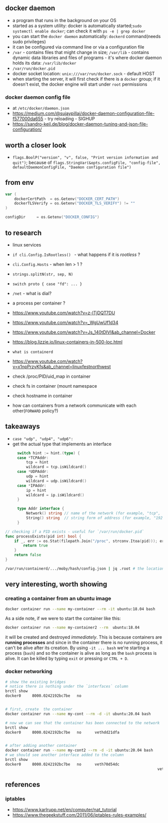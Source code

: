 ## docker daemon

* a program that runs in the background on your OS
* started as a system utility: docker is automatically started;`sudo systemctl enable docker`; can check it with `ps -e | grep docker`
* you can start the `docker daemon` automatically: `dockerd` command(needs sudo privileges)
* it can be configured via command line or via a configuration file
* `/var` - contains files that might change in size; `/var/lib` - contains dynamic data libraries and files of programs - it's where docker daemon holds its data: `/var/lib/docker`
* `/var/run/docker.pid`
* docker socket location: `unix:///var/run/docker.sock` - default HOST
* when starting the server, it will first check if there is a `docker` group; if it doesn't exist, the docker engine will start under `root` permissions

### docker daemon config file

* at `/etc/docker/daemon.json`
* https://medium.com/@sujaypillai/docker-daemon-configuration-file-f577000da655 - try reloading - SIGHUP
* https://sandro-keil.de/blog/docker-daemon-tuning-and-json-file-configuration/

## worth a closer look

* `flags.BoolP("version", "v", false, "Print version information and quit")`; because of `flags.StringVar(&opts.configFile, "config-file", defaultDaemonConfigFile, "Daemon configuration file")`

## from env

```go
var (
	dockerCertPath  = os.Getenv("DOCKER_CERT_PATH")
	dockerTLSVerify = os.Getenv("DOCKER_TLS_VERIFY") != ""
)
```

```go
configDir     = os.Getenv("DOCKER_CONFIG")
```

## to research

* linux services
* `if cli.Config.IsRootless() ` - what happens if it is _rootless_ ?
* `cli.Config.Hosts` - when len > 1 ? 
* `strings.splitN(str, sep, N)`
* `switch proto { case "fd": ... }`
* `/net` - what is dial?
* a process per container ?
* https://www.youtube.com/watch?v=z-ITjDQT7DU
* https://www.youtube.com/watch?v=_WgUwUf1d34
* https://www.youtube.com/watch?v=Js_140tDlVI&ab_channel=Docker
* https://blog.lizzie.io/linux-containers-in-500-loc.html
* `what is containerd`
* https://www.youtube.com/watch?v=x1npPrzyKfs&ab_channel=linuxfestnorthwest

* check /proc/PID/uid_map in container
* check fs in container (mount namespace
* check hostname in container

* how can containers from a network communicate with each other(`FORWARD` policy?)

## takeaways

* `case "udp", "udp4", "udp6":`
* get the actual type that implements an interface
  ```go
	switch hint := hint.(type) {
	case *TCPAddr:
		tcp = hint
		wildcard = tcp.isWildcard()
	case *UDPAddr:
		udp = hint
		wildcard = udp.isWildcard()
	case *IPAddr:
		ip = hint
		wildcard = ip.isWildcard()
	}

	type Addr interface {
		Network() string // name of the network (for example, "tcp", "udp")
		String() string  // string form of address (for example, "192.0.2.1:25", "[2001:db8::1]:80")
	}
	```

```go
// checking if a PID exists - useful for `/var/run/docker.pid`
func processExists(pid int) bool {
	if _, err := os.Stat(filepath.Join("/proc", strconv.Itoa(pid))); err == nil {
		return true
	}
	return false
}
```

```bash
/var/run/containerd/.../moby/hash/config.json | jq .root # the location of the root filesystem
```

## very interesting, worth showing

### creating a container from an ubuntu image

```bash
docker container run --name my-container --rm -it ubuntu:18.04 bash
```

As a side note, if we were to start the container like this:

```bash
docker container run --name my-container2 --rm  ubuntu:18.04
```

it will be created and destroyed *immediately*. This is because containers are **running processes** and since in the container there is no running process, it can't be alive after its creation. By using `-it ... bash` we're starting a process (`bash`) and so the container is alive as long as the `bash` process is alive. It can be killed by typing `exit` or pressing or `CTRL + D`.

### docker networking

```bash
# show the existing bridges
# notice there is nothing under the `interfaces` column
brctl show
docker0		8000.0242192bc7be	no


# first, create  the container
docker container run --name my-cont --rm -d -it ubuntu:20.04 bash

# now we can see that the container has been connected to the network
brctl show
docker0		8000.0242192bc7be	no		vethdd21dfa


# after adding another container
docker container run --name my-cont2 --rm -d -it ubuntu:20.04 bash
# we should see another interface added to the column
brctl show
docker0		8000.0242192bc7be	no		veth70d54dc
																	vethdd21dfa
```

## references

### iptables

* https://www.karlrupp.net/en/computer/nat_tutorial
* https://www.thegeekstuff.com/2011/06/iptables-rules-examples/